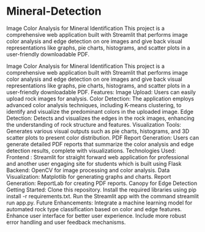 # Mineral-Detection
Image Color Analysis for Mineral Identification This project is a comprehensive web application built with Streamlit that performs image color analysis and edge detection on ore images and give back visual representations like  graphs, pie charts, histograms, and scatter plots in a user-friendly downloadable PDF.

Image Color Analysis for Mineral Identification
This project is a comprehensive web application built with Streamlit that performs image color analysis and edge detection on ore images and give back visual representations like  graphs, pie charts, histograms, and scatter plots in a user-friendly downloadable PDF. 
Features:
Image Upload: Users can easily upload rock images for analysis.
Color Detection: The application employs advanced color analysis techniques, including K-means clustering, to identify and visualize the predominant colors in the uploaded image.
Edge Detection: Detects and visualizes the edges in the rock images, enhancing the understanding of rock structure and features.
Visualization Tools: Generates various visual outputs such as pie charts, histograms, and 3D scatter plots to present color distribution.
PDF Report Generation: Users can generate detailed PDF reports that summarize the color analysis and edge detection results, complete with visualizations.
Technologies Used:
Frontend : Streamlit for straight forward web application for professional and another user engaging site for students which is built using Flask
Backend: OpenCV for image processing and color analysis.
Data Visualization: Matplotlib for generating graphs and charts.
Report Generation: ReportLab for creating PDF reports.
Canopy for Edge Detection
Getting Started:
Clone this repository.
Install the required libraries using pip install -r requirements.txt.
Run the Streamlit app with the command streamlit run app.py.
Future Enhancements:
Integrate a machine learning model for automated rock type classification based on color and edge features.
Enhance user interface for better user experience.
Include more robust error handling and user feedback mechanisms.
